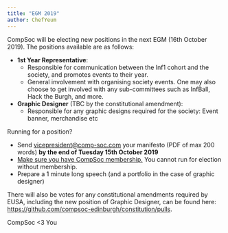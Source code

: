 ```yaml
---
title: "EGM 2019"
author: ChefYeum 
---
```


CompSoc will be electing new positions in the next EGM (16th October 2019). The positions available are as follows:

- **1st Year Representative**:
  - Responsible for communication between the Inf1 cohort and the society, and promotes events to their year.
  - General involvement with organising society events. One may also choose to get involved with any sub-committees such as InfBall, Hack the Burgh, and more.
- **Graphic Designer** (TBC by the constitutional amendment):
  - Responsible for any graphic designs required for the society: Event banner, merchandise etc 


Running for a position?
- Send vicepresident@comp-soc.com your manifesto (PDF of max 200 words) **by the end of Tuesday 15th October 2019** 
- [Make sure you have CompSoc membership.](/join) You cannot run for election without membership.
- Prepare a 1 minute long speech (and a portfolio in the case of graphic designer)

There will also be votes for any constitutional amendments required by EUSA, including the new position of Graphic Designer, can be found here: https://github.com/compsoc-edinburgh/constitution/pulls.

CompSoc <3 You
